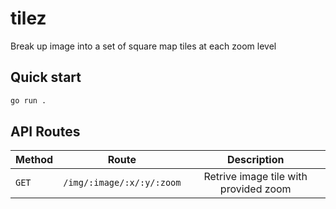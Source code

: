 # tilez
Break up image into a set of square map tiles at each zoom level

## Quick start
```sh
go run .
```

## API Routes
| Method | Route | Description |
|--------|:-----:|:-----------:|
| `GET`  | `/img/:image/:x/:y/:zoom` | Retrive image tile with provided zoom |
